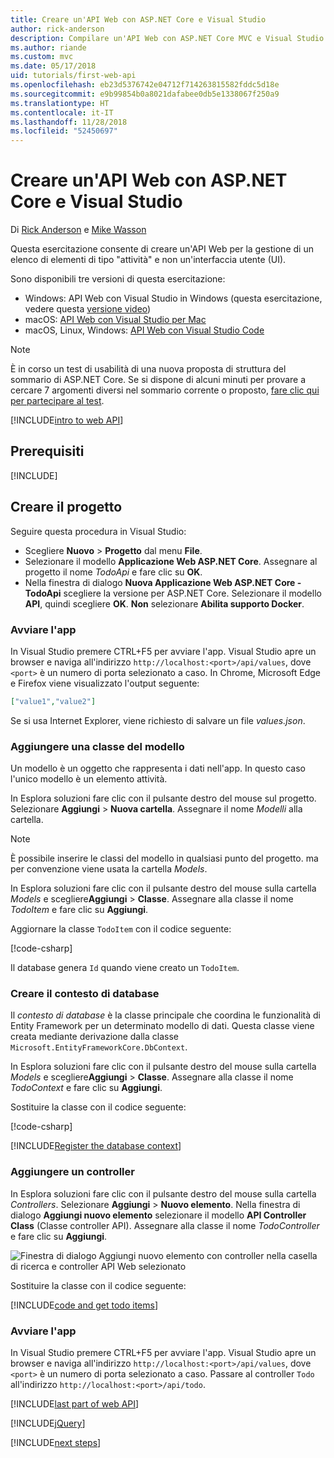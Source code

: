 ```yaml
---
title: Creare un'API Web con ASP.NET Core e Visual Studio
author: rick-anderson
description: Compilare un'API Web con ASP.NET Core MVC e Visual Studio in Windows
ms.author: riande
ms.custom: mvc
ms.date: 05/17/2018
uid: tutorials/first-web-api
ms.openlocfilehash: eb23d5376742e04712f714263815582fddc5d18e
ms.sourcegitcommit: e9b99854b0a8021dafabee0db5e1338067f250a9
ms.translationtype: HT
ms.contentlocale: it-IT
ms.lasthandoff: 11/28/2018
ms.locfileid: "52450697"
---
```

# <a name="create-a-web-api-with-aspnet-core-and-visual-studio"></a>Creare un'API Web con ASP.NET Core e Visual Studio

Di [Rick Anderson](https://twitter.com/RickAndMSFT) e [Mike Wasson](https://github.com/mikewasson)

Questa esercitazione consente di creare un'API Web per la gestione di un elenco di elementi di tipo "attività" e non un'interfaccia utente (UI).

Sono disponibili tre versioni di questa esercitazione:

* Windows: API Web con Visual Studio in Windows (questa esercitazione, vedere questa [versione video](https://www.youtube.com/watch?v=TTkhEyGBfAk))
* macOS: [API Web con Visual Studio per Mac](xref:tutorials/first-web-api-mac)
* macOS, Linux, Windows: [API Web con Visual Studio Code](xref:tutorials/web-api-vsc)

<!-- WARNING: The code AND images in this doc are used by uid: tutorials/web-api-vsc, tutorials/first-web-api-mac and tutorials/first-web-api. If you change any code/images in this tutorial, update uid: tutorials/web-api-vsc -->

> [!NOTE]
> È in corso un test di usabilità di una nuova proposta di struttura del sommario di ASP.NET Core.  Se si dispone di alcuni minuti per provare a cercare 7 argomenti diversi nel sommario corrente o proposto, [fare clic qui per partecipare al test](https://dpk4xbh5.optimalworkshop.com/treejack/rps16hd5).

[!INCLUDE[intro to web API](../includes/webApi/intro.md)]

## <a name="prerequisites"></a>Prerequisiti

[!INCLUDE[](~/includes/net-core-prereqs-windows.md)]

## <a name="create-the-project"></a>Creare il progetto

Seguire questa procedura in Visual Studio:

* Scegliere **Nuovo** > **Progetto** dal menu **File**.
* Selezionare il modello **Applicazione Web ASP.NET Core**. Assegnare al progetto il nome *TodoApi* e fare clic su **OK**.
* Nella finestra di dialogo **Nuova Applicazione Web ASP.NET Core - TodoApi** scegliere la versione per ASP.NET Core. Selezionare il modello **API**, quindi scegliere **OK**. **Non** selezionare **Abilita supporto Docker**.

### <a name="launch-the-app"></a>Avviare l'app

In Visual Studio premere CTRL+F5 per avviare l'app. Visual Studio apre un browser e naviga all'indirizzo `http://localhost:<port>/api/values`, dove `<port>` è un numero di porta selezionato a caso. In Chrome, Microsoft Edge e Firefox viene visualizzato l'output seguente:

```json
["value1","value2"]
```

Se si usa Internet Explorer, viene richiesto di salvare un file *values.json*.

### <a name="add-a-model-class"></a>Aggiungere una classe del modello

Un modello è un oggetto che rappresenta i dati nell'app. In questo caso l'unico modello è un elemento attività.

In Esplora soluzioni fare clic con il pulsante destro del mouse sul progetto. Selezionare **Aggiungi** > **Nuova cartella**. Assegnare il nome *Modelli* alla cartella.

> [!NOTE]
> È possibile inserire le classi del modello in qualsiasi punto del progetto. ma per convenzione viene usata la cartella *Models*.

In Esplora soluzioni fare clic con il pulsante destro del mouse sulla cartella *Models* e scegliere**Aggiungi** > **Classe**. Assegnare alla classe il nome *TodoItem* e fare clic su **Aggiungi**.

Aggiornare la classe `TodoItem` con il codice seguente:

[!code-csharp[](first-web-api/samples/2.0/TodoApi/Models/TodoItem.cs)]

Il database genera `Id` quando viene creato un `TodoItem`.

### <a name="create-the-database-context"></a>Creare il contesto di database

Il *contesto di database* è la classe principale che coordina le funzionalità di Entity Framework per un determinato modello di dati. Questa classe viene creata mediante derivazione dalla classe `Microsoft.EntityFrameworkCore.DbContext`.

In Esplora soluzioni fare clic con il pulsante destro del mouse sulla cartella *Models* e scegliere**Aggiungi** > **Classe**. Assegnare alla classe il nome *TodoContext* e fare clic su **Aggiungi**.

Sostituire la classe con il codice seguente:

[!code-csharp[](first-web-api/samples/2.0/TodoApi/Models/TodoContext.cs)]

[!INCLUDE[Register the database context](../includes/webApi/register_dbContext.md)]

### <a name="add-a-controller"></a>Aggiungere un controller

In Esplora soluzioni fare clic con il pulsante destro del mouse sulla cartella *Controllers*. Selezionare **Aggiungi** > **Nuovo elemento**. Nella finestra di dialogo **Aggiungi nuovo elemento** selezionare il modello **API Controller Class** (Classe controller API). Assegnare alla classe il nome *TodoController* e fare clic su **Aggiungi**.

![Finestra di dialogo Aggiungi nuovo elemento con controller nella casella di ricerca e controller API Web selezionato](first-web-api/_static/new_controller.png)

Sostituire la classe con il codice seguente:

[!INCLUDE[code and get todo items](../includes/webApi/getTodoItems.md)]

### <a name="launch-the-app"></a>Avviare l'app

In Visual Studio premere CTRL+F5 per avviare l'app. Visual Studio apre un browser e naviga all'indirizzo `http://localhost:<port>/api/values`, dove `<port>` è un numero di porta selezionato a caso. Passare al controller `Todo` all'indirizzo `http://localhost:<port>/api/todo`.

[!INCLUDE[last part of web API](../includes/webApi/end.md)]

[!INCLUDE[jQuery](../includes/webApi/add-jquery.md)]

[!INCLUDE[next steps](../includes/webApi/next.md)]
